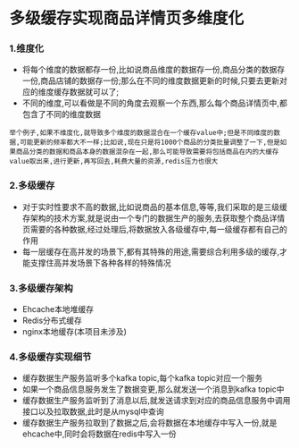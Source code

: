 # 多级缓存实现商品详情页多维度化
### 1.维度化

- 将每个维度的数据都存一份,比如说商品维度的数据存一份,商品分类的数据存一份,商品店铺的数据存一份;那么在不同的维度数据更新的时候,只要去更新对应的维度缓存数据就可以了;
- 不同的维度,可以看做是不同的角度去观察一个东西,那么每个商品详情页中,都包含了不同的维度数据

``举个例子,如果不维度化,就导致多个维度的数据混合在一个缓存value中;但是不同维度的数据,可能更新的频率都大不一样;比如说,现在只是将1000个商品的分类批量调整了一下,但是如果商品分类的数据和商品本身的数据混杂在一起,那么可能导致需要将包括商品在内的大缓存value取出来,进行更新,再写回去,耗费大量的资源,redis压力也很大``

### 2.多级缓存

- 对于实时性要求不高的数据,比如说商品的基本信息,等等,我们采取的是三级缓存架构的技术方案,就是说由一个专门的数据生产的服务,去获取整个商品详情页需要的各种数据,经过处理后,将数据放入各级缓存中,每一级缓存都有自己的作用
- 每一层缓存在高并发的场景下,都有其特殊的用途,需要综合利用多级的缓存,才能支撑住高并发场景下各种各样的特殊情况

### 3.多级缓存架构

- Ehcache本地堆缓存
- Redis分布式缓存
- nginx本地缓存(本项目未涉及)

### 4.多级缓存实现细节

- 缓存数据生产服务监听多个kafka topic,每个kafka topic对应一个服务
- 如果一个商品信息服务发生了数据变更,那么就发送一个消息到kafka topic中
- 缓存数据生产服务监听到了消息以后,就发送请求到对应的商品信息服务中调用接口以及拉取数据,此时是从mysql中查询
- 缓存数据生产服务拉取到了数据之后,会将数据在本地缓存中写入一份,就是ehcache中,同时会将数据在redis中写入一份

